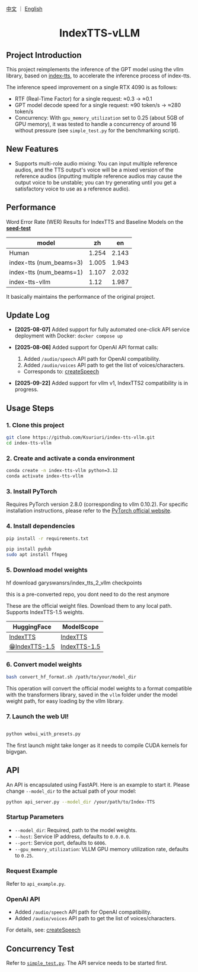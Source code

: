 <a href="README.md">中文</a> ｜ <a href="README_EN.md">English</a>

<div align="center">

# IndexTTS-vLLM
</div>

## Project Introduction
This project reimplements the inference of the GPT model using the vllm library, based on [index-tts](https://github.com/index-tts/index-tts), to accelerate the inference process of index-tts.

The inference speed improvement on a single RTX 4090 is as follows:
- RTF (Real-Time Factor) for a single request: ≈0.3 -> ≈0.1
- GPT model decode speed for a single request: ≈90 token/s -> ≈280 token/s
- Concurrency: With `gpu_memory_utilization` set to 0.25 (about 5GB of GPU memory), it was tested to handle a concurrency of around 16 without pressure (see `simple_test.py` for the benchmarking script).

## New Features
- Supports multi-role audio mixing: You can input multiple reference audios, and the TTS output's voice will be a mixed version of the reference audios (inputting multiple reference audios may cause the output voice to be unstable; you can try generating until you get a satisfactory voice to use as a reference audio).

## Performance
Word Error Rate (WER) Results for IndexTTS and Baseline Models on the [**seed-test**](https://github.com/BytedanceSpeech/seed-tts-eval)

| model | zh | en |
|---|---|---|
| Human | 1.254 | 2.143 |
| index-tts (num_beams=3) | 1.005 | 1.943 |
| index-tts (num_beams=1) | 1.107 | 2.032 |
| index-tts-vllm | 1.12 | 1.987 |

It basically maintains the performance of the original project.

## Update Log

- **[2025-08-07]** Added support for fully automated one-click API service deployment with Docker: `docker compose up`

- **[2025-08-06]** Added support for OpenAI API format calls:
    1. Added `/audio/speech` API path for OpenAI compatibility.
    2. Added `/audio/voices` API path to get the list of voices/characters.
    - Corresponds to: [createSpeech](https://platform.openai.com/docs/api-reference/audio/createSpeech)

- **[2025-09-22]** Added support for vllm v1, IndexTTS2 compatibility is in progress.

## Usage Steps

### 1. Clone this project
```bash
git clone https://github.com/Ksuriuri/index-tts-vllm.git
cd index-tts-vllm
```

### 2. Create and activate a conda environment
```bash
conda create -n index-tts-vllm python=3.12
conda activate index-tts-vllm
```

### 3. Install PyTorch

Requires PyTorch version 2.8.0 (corresponding to vllm 0.10.2). For specific installation instructions, please refer to the [PyTorch official website](https://pytorch.org/get-started/locally/).

### 4. Install dependencies
```bash
pip install -r requirements.txt

pip install pydub
sudo apt install ffmpeg
```

### 5. Download model weights

hf download garyswansrs/index_tts_2_vllm checkpoints

this is a pre-converted repo, you dont need to do the rest anymore

These are the official weight files. Download them to any local path. Supports IndexTTS-1.5 weights.

| **HuggingFace** | **ModelScope** |
|---|---|
| [IndexTTS](https://huggingface.co/IndexTeam/Index-TTS) | [IndexTTS](https://modelscope.cn/models/IndexTeam/Index-TTS) |
| [😁IndexTTS-1.5](https://huggingface.co/IndexTeam/IndexTTS-1.5) | [IndexTTS-1.5](https://modelscope.cn/models/IndexTeam/IndexTTS-1.5) |

### 6. Convert model weights

```bash
bash convert_hf_format.sh /path/to/your/model_dir
```

This operation will convert the official model weights to a format compatible with the transformers library, saved in the `vllm` folder under the model weight path, for easy loading by the vllm library.

### 7. Launch the web UI!

```bash

python webui_with_presets.py
```

The first launch might take longer as it needs to compile CUDA kernels for bigvgan.

## API

An API is encapsulated using FastAPI. Here is an example to start it. Please change `--model_dir` to the actual path of your model:

```bash
python api_server.py --model_dir /your/path/to/Index-TTS
```

### Startup Parameters
- `--model_dir`: Required, path to the model weights.
- `--host`: Service IP address, defaults to `0.0.0.0`.
- `--port`: Service port, defaults to `6006`.
- `--gpu_memory_utilization`: VLLM GPU memory utilization rate, defaults to `0.25`.

### Request Example
Refer to `api_example.py`.

### OpenAI API
- Added `/audio/speech` API path for OpenAI compatibility.
- Added `/audio/voices` API path to get the list of voices/characters.

For details, see: [createSpeech](https://platform.openai.com/docs/api-reference/audio/createSpeech)

## Concurrency Test
Refer to [`simple_test.py`](simple_test.py). The API service needs to be started first.
